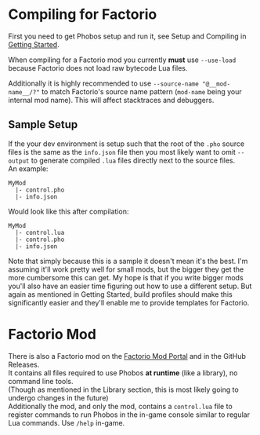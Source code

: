 
# Compiling for Factorio

First you need to get Phobos setup and run it, see Setup and Compiling in [Getting Started](getting_started.md).

When compiling for a Factorio mod you currently **must** use `--use-load` because Factorio does not load raw bytecode Lua files.

Additionally it is highly recommended to use `--source-name "@__mod-name__/?"` to match Factorio's source name pattern (`mod-name` being your internal mod name). This will affect stacktraces and debuggers.

## Sample Setup

If the your dev environment is setup such that the root of the `.pho` source files is the same as the `info.json` file then you most likely want to omit `--output` to generate compiled `.lua` files directly next to the source files.\
An example:
```
MyMod
  |- control.pho
  |- info.json
```
Would look like this after compilation:
```
MyMod
  |- control.lua
  |- control.pho
  |- info.json
```

Note that simply because this is a sample it doesn't mean it's the best. I'm assuming it'll work pretty well for small mods, but the bigger they get the more cumbersome this can get. My hope is that if you write bigger mods you'll also have an easier time figuring out how to use a different setup. But again as mentioned in Getting Started, build profiles should make this significantly easier and they'll enable me to provide templates for Factorio.

# Factorio Mod

There is also a Factorio mod on the [Factorio Mod Portal](https://mods.factorio.com/mod/phobos) and in the GitHub Releases.\
It contains all files required to use Phobos **at runtime** (like a library), no command line tools.\
(Though as mentioned in the Library section, this is most likely going to undergo changes in the future)\
Additionally the mod, and only the mod, contains a `control.lua` file to register commands to run Phobos in the in-game console similar to regular Lua commands. Use `/help` in-game.
